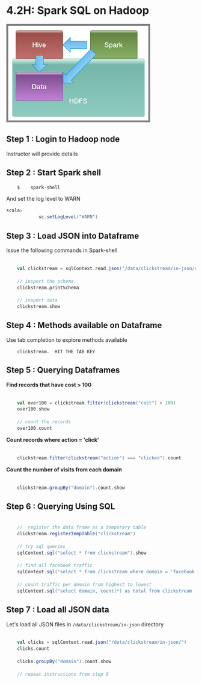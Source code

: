 <link rel='stylesheet' href='../assets/css/main.css'/>

# 4.2H: Spark SQL on Hadoop

<img src="../assets/images/spark-and-hadoop-1.png" style="border: 5px solid grey ; max-width:100%;" />


## Step 1 : Login to Hadoop node
Instructor will provide details


## Step 2 : Start Spark shell

```bash
    $    spark-shell
```

And set the log level to WARN
```scala
scala>
            sc.setLogLevel("WARN")
```


## Step 3 : Load JSON into Dataframe
Issue the following commands in Spark-shell

```scala

    val clickstream = sqlContext.read.json("/data/clickstream/in-json/clickstream.json")

    // inspect the schema
    clickstream.printSchema

    // inspect data
    clickstream.show
```

## Step 4 : Methods available on Dataframe
Use tab completion to explore methods available

```
    clickstream.  HIT THE TAB KEY
```


## Step 5 : Querying Dataframes

**Find records that have cost > 100**
```scala

    val over100 = clickstream.filter(clickstream("cost") > 100)
    over100.show

    // count the records
    over100.count
```

**Count records where action = 'click'**  
```scala

    clickstream.filter(clickstream("action") === "clicked").count
```

**Count the number of visits from each domain**    
```scala

    clickstream.groupBy("domain").count.show
```

## Step 6 : Querying Using SQL

```scala

    //  register the data frame as a temporary table
    clickstream.registerTempTable("clickstream")

    // try sql queries
    sqlContext.sql("select * from clickstream").show

    // find all facebook traffic
    sqlContext.sql("select * from clickstream where domain = 'facebook.com'").show

    // count traffic per domain from highest to lowest
    sqlContext.sql("select domain, count(*) as total from clickstream  group by domain order by total desc").show

```


## Step 7 : Load all JSON data
Let's load all JSON files in `/data/clickstream/in-json` directory

```scala

    val clicks = sqlContext.read.json("/data/clickstream/in-json/")
    clicks.count

    clicks.groupBy("domain").count.show

    // repeat instructions from step 6
```
